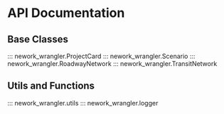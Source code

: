 # API Documentation

## Base Classes

::: nework_wrangler.ProjectCard
::: nework_wrangler.Scenario
::: nework_wrangler.RoadwayNetwork
::: nework_wrangler.TransitNetwork

## Utils and Functions

::: nework_wrangler.utils
::: nework_wrangler.logger
